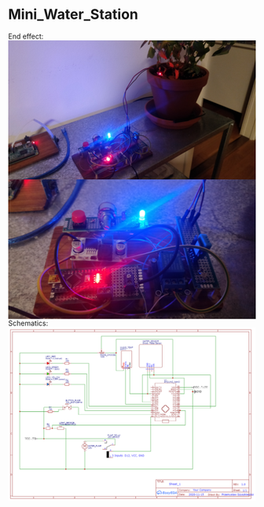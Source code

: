 # Mini_Water_Station

End effect:
<img src="image1.jpg"
     alt="Markdown Monster icon"
     style="float: left; margin-right: 10px;" />

<img src="image2.jpg"
     alt="Markdown Monster icon"
     style="float: left; margin-right: 10px;" />

Schematics:
<img src="Schematic_mini_water_station_2020-11-22_21-22-07.png"
     alt="Markdown Monster icon"
     style="float: left; margin-right: 10px;" />
